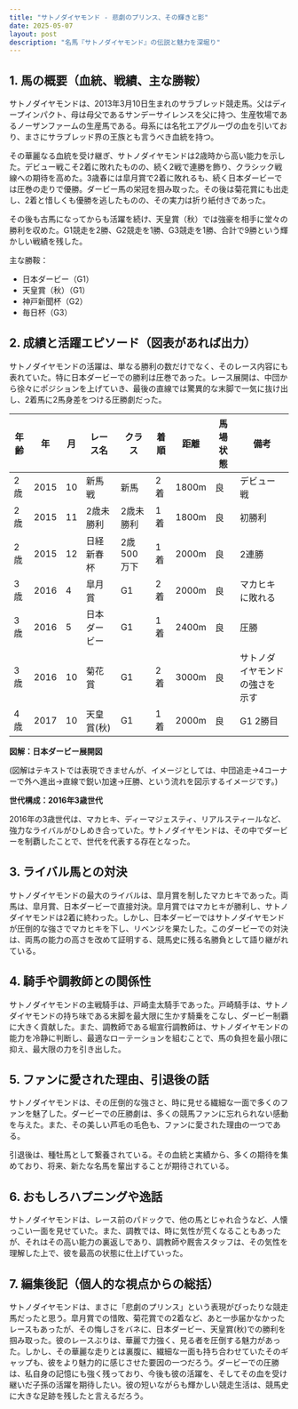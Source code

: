 ```yaml
---
title: "サトノダイヤモンド - 悲劇のプリンス、その輝きと影"
date: 2025-05-07
layout: post
description: "名馬『サトノダイヤモンド』の伝説と魅力を深堀り"
---
```


## 1. 馬の概要（血統、戦績、主な勝鞍）

サトノダイヤモンドは、2013年3月10日生まれのサラブレッド競走馬。父はディープインパクト、母は母父であるサンデーサイレンスを父に持つ、生産牧場であるノーザンファームの生産馬である。母系には名牝エアグルーヴの血を引いており、まさにサラブレッド界の王族とも言うべき血統を持つ。

その華麗なる血統を受け継ぎ、サトノダイヤモンドは2歳時から高い能力を示した。デビュー戦こそ2着に敗れたものの、続く2戦で連勝を飾り、クラシック戦線への期待を高めた。3歳春には皐月賞で2着に敗れるも、続く日本ダービーでは圧巻の走りで優勝。ダービー馬の栄冠を掴み取った。その後は菊花賞にも出走し、2着と惜しくも優勝を逃したものの、その実力は折り紙付きであった。

その後も古馬になってからも活躍を続け、天皇賞（秋）では強豪を相手に堂々の勝利を収めた。G1競走を2勝、G2競走を1勝、G3競走を1勝、合計で9勝という輝かしい戦績を残した。

主な勝鞍：

* 日本ダービー（G1）
* 天皇賞（秋）（G1）
* 神戸新聞杯（G2）
* 毎日杯（G3）


## 2. 成績と活躍エピソード（図表があれば出力）

サトノダイヤモンドの活躍は、単なる勝利の数だけでなく、そのレース内容にも表れていた。特に日本ダービーでの勝利は圧巻であった。レース展開は、中団から徐々にポジションを上げていき、最後の直線では驚異的な末脚で一気に抜け出し、2着馬に2馬身差をつける圧勝劇だった。

| 年齢 | 年 | 月 | レース名 | クラス | 着順 | 距離 | 馬場状態 | 備考 |
|---|---|---|---|---|---|---|---|---|
| 2歳 | 2015 | 10 | 新馬戦 | 新馬 | 2着 | 1800m | 良 | デビュー戦 |
| 2歳 | 2015 | 11 | 2歳未勝利 | 2歳未勝利 | 1着 | 1800m | 良 | 初勝利 |
| 2歳 | 2015 | 12 | 日経新春杯 | 2歳500万下 | 1着 | 2000m | 良 | 2連勝 |
| 3歳 | 2016 | 4 | 皐月賞 | G1 | 2着 | 2000m | 良 | マカヒキに敗れる |
| 3歳 | 2016 | 5 | 日本ダービー | G1 | 1着 | 2400m | 良 | 圧勝 |
| 3歳 | 2016 | 10 | 菊花賞 | G1 | 2着 | 3000m | 良 | サトノダイヤモンドの強さを示す |
| 4歳 | 2017 | 10 | 天皇賞(秋) | G1 | 1着 | 2000m | 良 | G1 2勝目 |


**図解：日本ダービー展開図**

(図解はテキストでは表現できませんが、イメージとしては、中団追走→4コーナーで外へ進出→直線で鋭い加速→圧勝、という流れを図示するイメージです。)

**世代構成：2016年3歳世代**

2016年の3歳世代は、マカヒキ、ディーマジェスティ、リアルスティールなど、強力なライバルがひしめき合っていた。サトノダイヤモンドは、その中でダービーを制覇したことで、世代を代表する存在となった。


## 3. ライバル馬との対決

サトノダイヤモンドの最大のライバルは、皐月賞を制したマカヒキであった。両馬は、皐月賞、日本ダービーで直接対決。皐月賞ではマカヒキが勝利し、サトノダイヤモンドは2着に終わった。しかし、日本ダービーではサトノダイヤモンドが圧倒的な強さでマカヒキを下し、リベンジを果たした。このダービーでの対決は、両馬の能力の高さを改めて証明する、競馬史に残る名勝負として語り継がれている。


## 4. 騎手や調教師との関係性

サトノダイヤモンドの主戦騎手は、戸崎圭太騎手であった。戸崎騎手は、サトノダイヤモンドの持ち味である末脚を最大限に生かす騎乗をこなし、ダービー制覇に大きく貢献した。また、調教師である堀宣行調教師は、サトノダイヤモンドの能力を冷静に判断し、最適なローテーションを組むことで、馬の負担を最小限に抑え、最大限の力を引き出した。


## 5. ファンに愛された理由、引退後の話

サトノダイヤモンドは、その圧倒的な強さと、時に見せる繊細な一面で多くのファンを魅了した。ダービーでの圧勝劇は、多くの競馬ファンに忘れられない感動を与えた。また、その美しい芦毛の毛色も、ファンに愛された理由の一つである。

引退後は、種牡馬として繋養されている。その血統と実績から、多くの期待を集めており、将来、新たな名馬を輩出することが期待されている。


## 6. おもしろハプニングや逸話

サトノダイヤモンドは、レース前のパドックで、他の馬とじゃれ合うなど、人懐っこい一面を見せていた。また、調教では、時に気性が荒くなることもあったが、それはその高い能力の裏返しであり、調教師や厩舎スタッフは、その気性を理解した上で、彼を最高の状態に仕上げていった。


## 7. 編集後記（個人的な視点からの総括）

サトノダイヤモンドは、まさに「悲劇のプリンス」という表現がぴったりな競走馬だったと思う。皐月賞での惜敗、菊花賞での2着など、あと一歩届かなかったレースもあったが、その悔しさをバネに、日本ダービー、天皇賞(秋)での勝利を掴み取った。彼のレースぶりは、華麗で力強く、見る者を圧倒する魅力があった。しかし、その華麗な走りとは裏腹に、繊細な一面も持ち合わせていたそのギャップも、彼をより魅力的に感じさせた要因の一つだろう。ダービーでの圧勝は、私自身の記憶にも強く残っており、今後も彼の活躍を、そしてその血を受け継いだ子孫の活躍を期待したい。彼の短いながらも輝かしい競走生活は、競馬史に大きな足跡を残したと言えるだろう。
